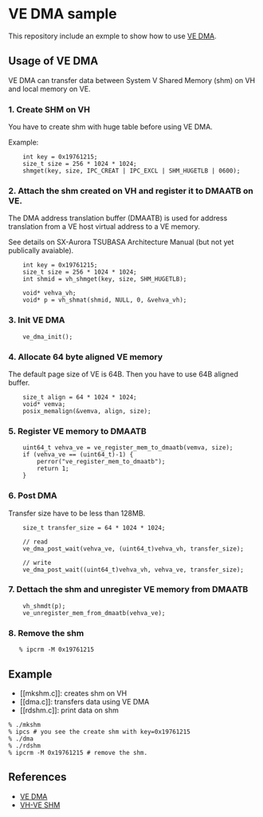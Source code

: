 # VE DMA sample

This repository include an exmple to show how to use [VE
DMA](https://veos-sxarr-nec.github.io/libsysve/group__vedma.html).

## Usage of VE DMA

VE DMA can transfer data between System V Shared Memory (shm) on VH and local memory on VE.

### 1. Create SHM on VH

You have to create shm with huge table before using VE DMA.

Example:

```
    int key = 0x19761215;
    size_t size = 256 * 1024 * 1024;
    shmget(key, size, IPC_CREAT | IPC_EXCL | SHM_HUGETLB | 0600);
```


### 2. Attach the shm created on VH and register it to DMAATB on VE.

The DMA address translation buffer (DMAATB) is used for address translation from a VE
host virtual address to a VE memory. 

See details on SX-Aurora TSUBASA Architecture Manual (but not yet publically avaiable).

```
    int key = 0x19761215;
    size_t size = 256 * 1024 * 1024;
    int shmid = vh_shmget(key, size, SHM_HUGETLB);

    void* vehva_vh;
    void* p = vh_shmat(shmid, NULL, 0, &vehva_vh);
```

### 3. Init VE DMA

```
    ve_dma_init();
```

### 4. Allocate 64 byte aligned VE memory

The default page size of VE is 64B. Then you have to use 64B aligned buffer.

```
    size_t align = 64 * 1024 * 1024;
    void* vemva;
    posix_memalign(&vemva, align, size);
```

### 5. Register VE memory to DMAATB

```
    uint64_t vehva_ve = ve_register_mem_to_dmaatb(vemva, size);
    if (vehva_ve == (uint64_t)-1) {
        perror("ve_register_mem_to_dmaatb");
        return 1;
    }
```

### 6. Post DMA

Transfer size have to be less than 128MB.


```
    size_t transfer_size = 64 * 1024 * 1024;

    // read
    ve_dma_post_wait(vehva_ve, (uint64_t)vehva_vh, transfer_size);

    // write
    ve_dma_post_wait((uint64_t)vehva_vh, vehva_ve, transfer_size);
```

### 7. Dettach the shm and unregister VE memory from DMAATB

```
    vh_shmdt(p);
    ve_unregister_mem_from_dmaatb(vehva_ve);
```

### 8. Remove the shm

```
   % ipcrm -M 0x19761215
```

## Example

- [[mkshm.c]]: creates shm on VH
- [[dma.c]]: transfers data using VE DMA
- [[rdshm.c]]: print data on shm


```
% ./mkshm
% ipcs # you see the create shm with key=0x19761215
% ./dma
% ./rdshm
% ipcrm -M 0x19761215 # remove the shm.
```

## References

- [VE DMA](https://veos-sxarr-nec.github.io/libsysve/group__vedma.html)
- [VH-VE SHM](https://veos-sxarr-nec.github.io/libsysve/group__vhshm.html)
